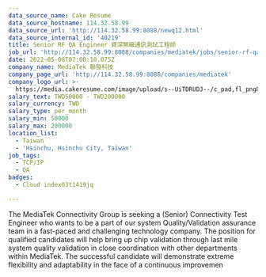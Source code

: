 ```yaml
---
data_source_name: Cake Resume
data_source_hostname: 114.32.58.99
data_source_url: 'http://114.32.58.99:8088/newq12.html'
data_source_internal_id: '40219'
title: Senior RF QA Engineer 資深無線通訊測試工程師
job_url: 'http://114.32.58.99:8088/companies/mediatek/jobs/senior-rf-qa-engineer'
date: 2022-05-08T07:00:10.075Z
company_name: MediaTek 聯發科技
company_page_url: 'http://114.32.58.99:8088/companies/mediatek'
company_logo_url: >-
  https://media.cakeresume.com/image/upload/s--UiTDRUDJ--/c_pad,fl_png8,h_200,w_200/v1628839429/l2kc5cahpfrd0qmuybsb.png
salary_text: TWD50000 - TWD200000
salary_currency: TWD
salary_type: per_month
salary_min: 50000
salary_max: 200000
location_list:
  - Taiwan
  - 'Hsinchu, Hsinchu City, Taiwan'
job_tags:
  - TCP/IP
  - QA
badges:
  - Cloud index03t1419jq

---
```


The MediaTek Connectivity Group is seeking a (Senior) Connectivity Test Engineer who wants to be a part of our system Quality/Validation assurance team in a fast-paced and challenging technology company. The position for qualified candidates will help bring up chip validation through last mile system quality validation in close coordination with other departments within MediaTek. The successful candidate will demonstrate extreme flexibility and adaptability in the face of a continuous improvemen